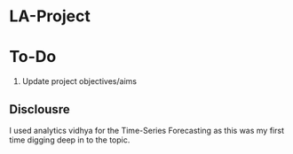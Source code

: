 # LA-Project

# To-Do 

1) Update project objectives/aims  

## Disclousre 

I used analytics vidhya for the Time-Series Forecasting as this was my first time digging deep in to the topic.
